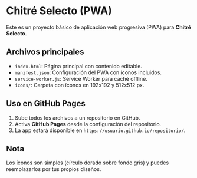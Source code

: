 # Chitré Selecto (PWA)

Este es un proyecto básico de aplicación web progresiva (PWA) para **Chitré Selecto**.

## Archivos principales
- `index.html`: Página principal con contenido editable.
- `manifest.json`: Configuración del PWA con íconos incluidos.
- `service-worker.js`: Service Worker para caché offline.
- `icons/`: Carpeta con íconos en 192x192 y 512x512 px.

## Uso en GitHub Pages
1. Sube todos los archivos a un repositorio en GitHub.
2. Activa **GitHub Pages** desde la configuración del repositorio.
3. La app estará disponible en `https://usuario.github.io/repositorio/`.

## Nota
Los íconos son simples (círculo dorado sobre fondo gris) y puedes reemplazarlos por tus propios diseños.

